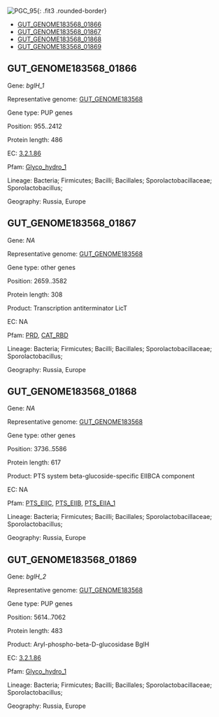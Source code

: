 ![PGC_95](../static/images/Clusters_figure/PGC_95.jpg){: .fit3 .rounded-border}

<ul id="myTab" class="nav nav-tabs">
  <li class="active">
        <a href="#tab1" data-toggle="tab">GUT_GENOME183568_01866</a>
  </li>
<li><a href="#tab2" data-toggle="tab">GUT_GENOME183568_01867</a></li>
<li><a href="#tab3" data-toggle="tab">GUT_GENOME183568_01868</a></li>
<li><a href="#tab4" data-toggle="tab">GUT_GENOME183568_01869</a></li>
</ul>

<div id="myTabContent" class="tab-content">
  <div class="tab-pane fade in active" id="tab1">

<h2 id="GUT_GENOME183568_01866">GUT_GENOME183568_01866</h2>
<p>Gene: <em>bglH_1</em>
<p>Representative genome: <a href="https://www.ebi.ac.uk/metagenomics/genomes/MGYG-HGUT-02937">GUT_GENOME183568</a></p>
<p>Gene type: PUP genes</p>
<p>Position: 955..2412</p>
<p>Protein length: 486</p>
<p>EC: <a href="https://www.brenda-enzymes.org/enzyme.php?ecno=3.2.1.86">3.2.1.86</a></p>
<p>Pfam: <a href="http://pfam.xfam.org/family/Glyco_hydro_1">Glyco_hydro_1</a></p>

<p>Lineage: Bacteria; Firmicutes; Bacilli; Bacillales; Sporolactobacillaceae; Sporolactobacillus; </p>
<p>Geography: Russia, Europe</p>
  </div>

  <div class="tab-pane fade" id="tab2">

<h2 id="GUT_GENOME183568_01867">GUT_GENOME183568_01867</h2>
<p>Gene: <em>NA</em></p>
<p>Representative genome: <a href="https://www.ebi.ac.uk/metagenomics/genomes/MGYG-HGUT-02937">GUT_GENOME183568</a></p>
<p>Gene type: other genes</p>
<p>Position: 2659..3582</p>
<p>Protein length: 308</p>
<p>Product: Transcription antiterminator LicT</p>
<p>EC: NA</p>
<p>Pfam: <a href="http://pfam.xfam.org/family/PRD">PRD</a>, <a href="http://pfam.xfam.org/family/CAT_RBD">CAT_RBD</a></p>
<p>Lineage: Bacteria; Firmicutes; Bacilli; Bacillales; Sporolactobacillaceae; Sporolactobacillus; </p>
<p>Geography: Russia, Europe</p>

  </div>
  <div class="tab-pane fade" id="tab3">

<h2 id="GUT_GENOME183568_01868">GUT_GENOME183568_01868</h2>
<p>Gene: <em>NA</em></p>
<p>Representative genome: <a href="https://www.ebi.ac.uk/metagenomics/genomes/MGYG-HGUT-02937">GUT_GENOME183568</a></p>
<p>Gene type: other genes</p>
<p>Position: 3736..5586</p>
<p>Protein length: 617</p>
<p>Product: PTS system beta-glucoside-specific EIIBCA component</p>
<p>EC: NA</p>
<p>Pfam: <a href="http://pfam.xfam.org/family/PTS_EIIC">PTS_EIIC</a>, <a href="http://pfam.xfam.org/family/PTS_EIIB">PTS_EIIB</a>, <a href="http://pfam.xfam.org/family/PTS_EIIA_1">PTS_EIIA_1</a></p>
<p>Lineage: Bacteria; Firmicutes; Bacilli; Bacillales; Sporolactobacillaceae; Sporolactobacillus; </p>
<p>Geography: Russia, Europe</p>

  </div>
  <div class="tab-pane fade" id="tab4">

<h2 id="GUT_GENOME183568_01869">GUT_GENOME183568_01869</h2>
<p>Gene: <em>bglH_2</em></p>
<p>Representative genome: <a href="https://www.ebi.ac.uk/metagenomics/genomes/MGYG-HGUT-02937">GUT_GENOME183568</a></p>
<p>Gene type: PUP genes</p>
<p>Position: 5614..7062</p>
<p>Protein length: 483</p>
<p>Product: Aryl-phospho-beta-D-glucosidase BglH</p>
<p>EC: <a href="https://www.brenda-enzymes.org/enzyme.php?ecno=3.2.1.86">3.2.1.86</a></p>
<p>Pfam: <a href="http://pfam.xfam.org/family/Glyco_hydro_1">Glyco_hydro_1</a></p>

<p>Lineage: Bacteria; Firmicutes; Bacilli; Bacillales; Sporolactobacillaceae; Sporolactobacillus; </p>
<p>Geography: Russia, Europe</p>

  </div>
</div>

